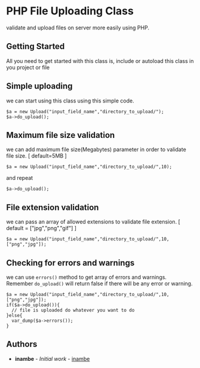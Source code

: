 # PHP File Uploading Class

validate and upload files on server more easily using PHP.

## Getting Started

All you need to get started with this class is, include or autoload this class in you project or file

## Simple uploading

we can start using this class using this simple code.

```
$a = new Upload("input_field_name","directory_to_upload/");
$a->do_upload();
```

## Maximum file size validation

we can add maximum file size(Megabytes) parameter in order to validate file size. [ default=5MB ]

```
$a = new Upload("input_field_name","directory_to_upload/",10);
```

and repeat

```
$a->do_upload();
```

## File extension validation 

we can pass an array of allowed extensions to validate file extension. [ default = ["jpg","png","gif"] ]

```
$a = new Upload("input_field_name","directory_to_upload/",10,["png","jpg"]);
```
## Checking for errors and warnings

we can use `errors()` method to get array of errors and warnings.
Remember `do_upload()` will return false if there will be any error or warning. 

```
$a = new Upload("input_field_name","directory_to_upload/",10,["png","jpg"]);
if($a->do_upload()){
  // file is uploaded do whatever you want to do
}else{
  var_dump($a->errors());
}
```

## Authors

* **inambe** - *Initial work* - [inambe](https://facebook.com/inambe.io)
